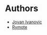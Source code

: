 # Authors

- [Jovan Ivanovic](https://github.com/jovanivanovic)
- [Rymote](https://github.com/rymote)